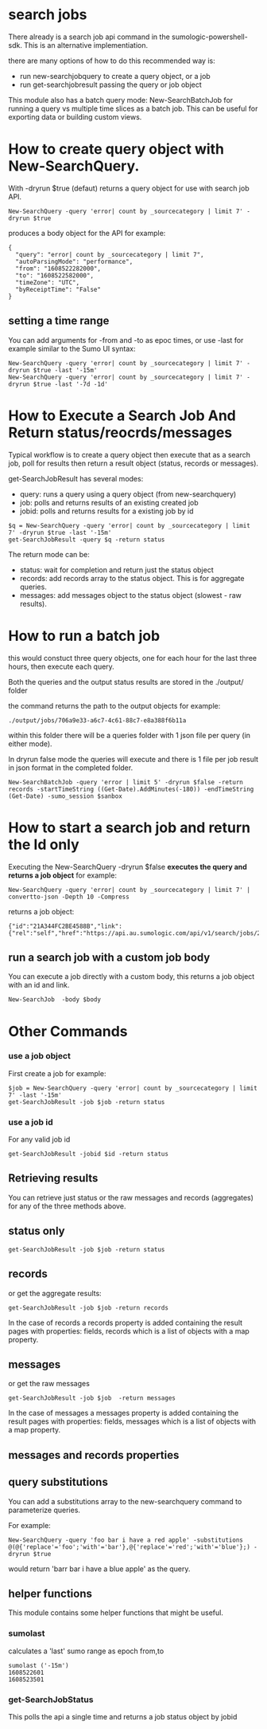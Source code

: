 # search jobs
There already is a search job api command in the sumologic-powershell-sdk. This is an alternative implementiation.

there are many options of how to do this recommended way is:
- run new-searchjobquery to create a query object, or a job
- run get-searchjobresult passing the query or job object

This module also has a batch query mode: New-SearchBatchJob for running a query vs multiple time slices as a batch job. This can be useful for exporting data or building custom views.

# How to create query object with New-SearchQuery.
With -dryrun $true (defaut) returns a query object for use with search job API.

```
New-SearchQuery -query 'error| count by _sourcecategory | limit 7' -dryrun $true
```

produces a body object for the API for example:
```
{
  "query": "error| count by _sourcecategory | limit 7",
  "autoParsingMode": "performance",
  "from": "1608522282000",
  "to": "1608522582000",
  "timeZone": "UTC",
  "byReceiptTime": "False"
}
```

## setting a time range
You can add arguments for -from and -to as epoc times, or use -last for example similar to the Sumo UI syntax:
```
New-SearchQuery -query 'error| count by _sourcecategory | limit 7' -dryrun $true -last '-15m'
New-SearchQuery -query 'error| count by _sourcecategory | limit 7' -dryrun $true -last '-7d -1d'
```

# How to Execute a Search Job And Return status/reocrds/messages
Typical workflow is to create a query object then execute that as a search job, poll for results then return a result object (status, records or messages).

get-SearchJobResult  has several modes:
- query: runs a query using a query object (from new-searchquery)
- job: polls and returns results of an existing created job 
- jobid: polls and returns results for a existing job by id

```
$q = New-SearchQuery -query 'error| count by _sourcecategory | limit 7' -dryrun $true -last '-15m'
get-SearchJobResult -query $q -return status  
```
The return mode can be:
- status: wait for completion and return just the status object
- records: add records array to the status object. This is for aggregate queries.
- messages: add messages object to the status object (slowest - raw results).

# How to run a batch job

this would constuct three query objects, one for each hour for the last three hours, then execute each query. 

Both the queries and the output status results are stored in the ./output/ folder

the command returns the path to the output objects for example: 
```
./output/jobs/706a9e33-a6c7-4c61-88c7-e8a388f6b11a
```

within this folder there will be a queries folder with 1 json file per query (in either mode).

In dryrun false mode the queries will execute and there is 1 file per job result in json format in the completed folder.

```
New-SearchBatchJob -query 'error | limit 5' -dryrun $false -return records -startTimeString ((Get-Date).AddMinutes(-180)) -endTimeString (Get-Date) -sumo_session $sanbox
```

# How to start a search job and return the Id only
Executing the New-SearchQuery -dryrun $false **executes the query and returns a job object** for example:

```
New-SearchQuery -query 'error| count by _sourcecategory | limit 7' | convertto-json -Depth 10 -Compress
```
returns a job object:
```
{"id":"21A344FC2BE4588B","link":{"rel":"self","href":"https://api.au.sumologic.com/api/v1/search/jobs/21A344FC2BE4588B"}}  
```

## run a search job with a custom job body
You can execute a job directly with a custom body, this returns a job object with an id and link.
```
New-SearchJob  -body $body
```

# Other Commands

### use a job object
First create a job for example:
```
$job = New-SearchQuery -query 'error| count by _sourcecategory | limit 7' -last '-15m'
get-SearchJobResult -job $job -return status  
```

### use a job id
For any valid job id
```  
get-SearchJobResult -jobid $id -return status  
```

## Retrieving results
You can retrieve just status or the raw messages and records (aggregates) for any of the three methods above.

## status only
```
get-SearchJobResult -job $job -return status  
```

## records
or get the aggregate results:
```
get-SearchJobResult -job $job -return records  
```
In the case of records a records property is added containing the result pages with properties: fields, records which is a list of objects with a map property.

## messages
or get the raw messages
```
get-SearchJobResult -job $job  -return messages  
```
In the case of messages a messages property is added containing the result pages with properties: fields, messages which is a list of objects with a map property.

## messages and records properties

## query substitutions
You can add a substitutions array to the new-searchquery command to parameterize queries. 

For example:
```
New-SearchQuery -query 'foo bar i have a red apple' -substitutions @(@{'replace'='foo';'with'='bar'},@{'replace'='red';'with'='blue'};) -dryrun $true 
```

would return 'barr bar i have a blue apple' as the query.

## helper functions
This module contains some helper functions that might be useful.

### sumolast
calculates a 'last' sumo range as epoch from,to

```
sumolast ('-15m')
1608522601
1608523501
```

### get-SearchJobStatus
This polls the api a single time and returns a job status object by jobid

